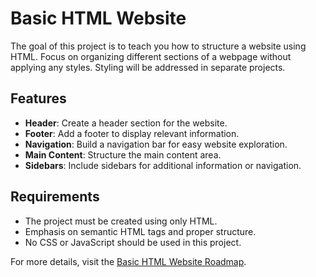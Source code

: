 # Basic HTML Website

The goal of this project is to teach you how to structure a website using HTML. Focus on organizing different sections of a webpage without applying any styles. Styling will be addressed in separate projects.

## Features

- **Header**: Create a header section for the website.
- **Footer**: Add a footer to display relevant information.
- **Navigation**: Build a navigation bar for easy website exploration.
- **Main Content**: Structure the main content area.
- **Sidebars**: Include sidebars for additional information or navigation.

## Requirements

- The project must be created using only HTML.
- Emphasis on semantic HTML tags and proper structure.
- No CSS or JavaScript should be used in this project.

For more details, visit the [Basic HTML Website Roadmap](https://roadmap.sh/projects/basic-html-website).